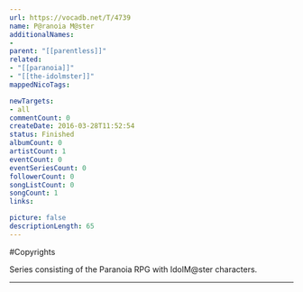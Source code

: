 ```yaml
---
url: https://vocadb.net/T/4739
name: P@ranoia M@ster
additionalNames: 
- 
parent: "[[parentless]]"
related:
- "[[paranoia]]"
- "[[the-idolmster]]"
mappedNicoTags:

newTargets:
- all
commentCount: 0
createDate: 2016-03-28T11:52:54
status: Finished
albumCount: 0
artistCount: 1
eventCount: 0
eventSeriesCount: 0
followerCount: 0
songListCount: 0
songCount: 1
links: 

picture: false
descriptionLength: 65
---
```


#Copyrights

Series consisting of the Paranoia RPG with IdolM@ster characters.

---

